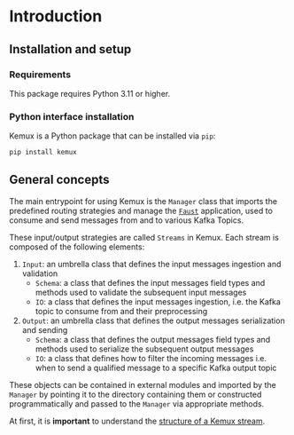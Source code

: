 # Introduction

## Installation and setup

### Requirements

This package requires Python 3.11 or higher.

### Python interface installation

Kemux is a Python package that can be installed via `pip`:

```bash
pip install kemux
```

## General concepts

The main entrypoint for using Kemux is the `Manager` class that imports the predefined routing strategies and manage the [`Faust`](https://faust.readthedocs.io/en/latest/index.html) application,
used to consume and send messages from and to various Kafka Topics.

These input/output strategies are called `Streams` in Kemux.
Each stream is composed of the following elements:

1. `Input`: an umbrella class that defines the input messages ingestion and validation
    - `Schema`: a class that defines the input messages field types and methods used to validate the subsequent input messages
    - `IO`: a class that defines the input messages ingestion, i.e. the Kafka topic to consume from and their preprocessing
2. `Output`: an umbrella class that defines the output messages serialization and sending
    - `Schema`: a class that defines the output messages field types and methods used to serialize the subsequent output messages
    - `IO`: a class that defines how to filter the incoming messages i.e. when to send a qualified message to a specific Kafka output topic

These objects can be contained in external modules and imported by the `Manager` by pointing it to the directory containing them or constructed programmatically and passed to the `Manager` via appropriate methods.

At first, it is **important** to understand the [structure of a Kemux stream](user-guide/stream.md).

